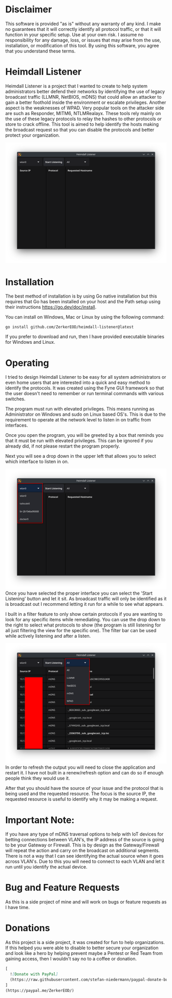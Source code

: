 # Disclaimer
This software is provided "as is" without any warranty of any kind. I make no guarantees that it will correctly identify all protocol traffic, or that it will function in your specific setup. Use at your own risk. I assume no responsibility for any damage, loss, or issues that may arise from the use, installation, or modification of this tool. By using this software, you agree that you understand these terms.

# Heimdall Listener
Heimdall Listener is a project that I wanted to create to help system administrators better defend their networks by identifying the use of legacy broadcast traffic (LLMNR, NetBIOS, mDNS) that could allow an attacker to gain a better foothold inside the environment or escalate privileges. Another aspect is the weaknesses of WPAD. Very popular tools on the attacker side are such as Responder, MITM6, NTLMRealayx. These tools rely mainly on the use of these legacy protocols to relay the hashes to other protocols or store to crack offline. This tool is aimed to help identify the hosts making the broadcast request so that you can disable the protocols and better protect your organization.

![](img/opening-prog.png)
# Installation
The best method of installation is by using Go native installation but this requires that Go has been installed on your host and the Path setup using their instructions https://go.dev/doc/install.

You can install on Windows, Mac or Linux by using the following command:
```shell
go install github.com/ZerkerEOD/heimdall-listener@latest
```

If you prefer to download and run, then I have provided executable binaries for Windows and Linux. 

# Operating
I tried to design Heimdall Listener to be easy for all system administrators or even home users that are interested into a quick and easy method to identify the protocols. It was created using the Fyne GUI framework so that the user doesn't need to remember or run terminal commands with various switches.

The program must run with elevated privileges. This means running as Administrator on Windows and sudo on Linux based OS's. This is due to the requirement to operate at the network level to listen in on traffic from interfaces. 

Once you open the program, you will be greeted by a box that reminds you that it must be run with elevated privileges. This can be ignored if you already did, if not please restart the program properly.

Next you will see a drop down in the upper left that allows you to select which interface to listen in on. 

![](/img/interface-selection.png)
Once you have selected the proper interface you can select the 'Start Listening' button and let it sit. As broadcast traffic will only be identified as it is broadcast out I recommend letting it run for a while to see what appears.

I built in a filter feature to only show certain protocols if you are wanting to look for any specific items while remediating. You can use the drop down to the right to select what protocols to show (the program is still listening for all just filtering the view for the specific one). The filter bar can be used while actively listening and after a listen.

![](img/sorting-options.png)
In order to refresh the output you will need to close the application and restart it. I have not built in a renew/refresh option and can do so if enough people think they would use it.

After that you should have the source of your issue and the protocol that is being used and the requested resource. The focus is the source IP, the requested resource is useful to identify why it may be making a request.

# Important Note:
If you have any type of mDNS traversal options to help with IoT devices for betting connections between VLAN's, the IP address of the source is going to be your Gateway or Firewall. This is by design as the Gateway/Firewall will repeat the action and carry on the broadcast on additional segments. There is not a way that I can see identifying the actual source when it goes across VLAN's. Due to this you will need to connect to each VLAN and let it run until you identify the actual device.

# Bug and Feature Requests
As this is a side project of mine and will work on bugs or feature requests as I have time.

# Donations
As this project is a side project, it was created for fun to help organizations. If this helped you were able to disable to better secure your organization and look like a hero by helping prevent maybe a Pentest or Red Team from gaining access, then I wouldn't say no to a coffee or donation.

```markdown
[
  ![Donate with PayPal]
  (https://raw.githubusercontent.com/stefan-niedermann/paypal-donate-button/master/paypal-donate-button.png)
]
(https://paypal.me/ZerkerEOD/)
```
